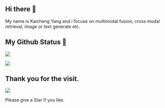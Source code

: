 ## Hi there 👋
My name is Kaicheng Yang and i focuse on multimodal fusion, cross modal retrieval, image or text generate etc.

## My Github Status 🦸

![](https://github-readme-stats.vercel.app/api?username=Kaicheng-Yang0828&show_icons=true&show_owner=true&count_private=true)

![](https://activity-graph.herokuapp.com/graph?username=Kaicheng-Yang0828&theme=github)

## Thank you for the visit.

![](http://profile-counter.glitch.me/Kaicheng-Yang0828/count.svg)

Please give a Star if you like.
<!--
**Kaicheng-Yang0828/Kaicheng-Yang0828** is a ✨ _special_ ✨ repository because its `README.md` (this file) appears on your GitHub profile.

Here are some ideas to get you started:

- 🔭 I’m currently working on ...
- 🌱 I’m currently learning ...
- 👯 I’m looking to collaborate on ...
- 🤔 I’m looking for help with ...
- 💬 Ask me about ...
- 📫 How to reach me: ...
- 😄 Pronouns: ...
- ⚡ Fun fact: ...
-->
